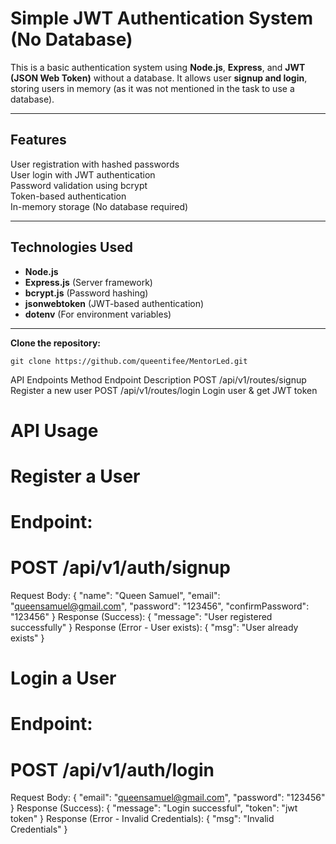 # Simple JWT Authentication System (No Database)

This is a basic authentication system using **Node.js**, **Express**, and **JWT (JSON Web Token)** without a database. It allows user **signup and login**, storing users in memory (as it was not mentioned in the task to use a database).

---

##  Features
 User registration with hashed passwords  
 User login with JWT authentication  
 Password validation using bcrypt  
 Token-based authentication  
 In-memory storage (No database required)  

---

##  Technologies Used
- **Node.js**
- **Express.js** (Server framework)
- **bcrypt.js** (Password hashing)
- **jsonwebtoken** (JWT-based authentication)
- **dotenv** (For environment variables)

---


 **Clone the repository:**
   
    git clone https://github.com/queentifee/MentorLed.git

API Endpoints
Method	  Endpoint	     Description
POST	/api/v1/routes/signup	 Register a new user
POST	/api/v1/routes/login	 Login user & get JWT token

# API Usage
# Register a User
# Endpoint:
# POST /api/v1/auth/signup

Request Body:
{
  "name": "Queen Samuel",
  "email": "queensamuel@gmail.com",
  "password": "123456",
  "confirmPassword": "123456"
}
Response (Success):
{
  "message": "User registered successfully"
}
Response (Error - User exists):
{
  "msg": "User already exists"
}

# Login a User
# Endpoint:
# POST /api/v1/auth/login

Request Body:
{
  "email": "queensamuel@gmail.com",
  "password": "123456"
}
Response (Success):
{
  "message": "Login successful",
  "token": "jwt token"
}
Response (Error - Invalid Credentials):
{
  "msg": "Invalid Credentials"
}

